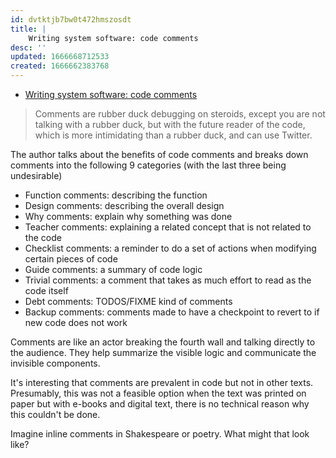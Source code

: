 ```yaml
---
id: dvtktjb7bw0t472hmszosdt
title: |
    Writing system software: code comments
desc: ''
updated: 1666668712533
created: 1666662383768
---
```


- [Writing system software: code comments](http://antirez.com/news/124)

> Comments are rubber duck debugging on steroids, except you are not talking with a rubber duck, but with the future reader of the code, which is more intimidating than a rubber duck, and can use Twitter.

The author talks about the benefits of code comments and breaks down comments into the following 9 categories (with the last three being undesirable)

* Function comments: describing the function
* Design comments: describing the overall design
* Why comments: explain why something was done
* Teacher comments: explaining a related concept that is not related to the code 
* Checklist comments: a reminder to do a set of actions when modifying certain pieces of code
* Guide comments: a summary of code logic
* Trivial comments: a comment that takes as much effort to read as the code itself
* Debt comments: TODOS/FIXME kind of comments
* Backup comments: comments made to have a checkpoint to revert to if new code does not work

Comments are like an actor breaking the fourth wall and talking directly to the audience. They help summarize the visible logic and communicate the invisible components. 

It's interesting that comments are prevalent in code but not in other texts. Presumably, this was not a feasible option when the text was printed on paper but with e-books and digital text, there is no technical reason why this couldn't be done. 

Imagine inline comments in Shakespeare or poetry. What might that look like? 